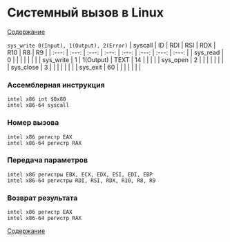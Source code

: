# Системный вызов в Linux
[Содержание](../README.md)

` sys_write 0(Input), 1(Output), 2(Error) `
| syscall | ID | RDI | RSI | RDX | R10 | R8 | R9 |
| :---: | :---: | :---: | :---: | :---: | :---: | :---: | :---: |
| sys_read  | 0  |   |  |  |  |  |  |
| sys_write | 1  | 1(Output)  | TEXT  | 14 |  |  |  |
| sys_open  | 2  |   |  |  |  |  |  |
| sys_close | 3  |   |  |  |  |  |  |
| sys_exit  | 60 |   |  |  |  |  |  |
### Aссемблерная инструкция
```
intel x86 int $0x80
intel x86-64 syscall
```
### Номер вызова
```
intel x86 регистр EAX
intel x86-64 регистр RAX
```
### Передача параметров
```
intel x86 регистры EBX, ECX, EDX, ESI, EDI, EBP
intel x86-64 регистры RDI, RSI, RDX, R10, R8, R9
```
### Возврат результата
```
intel x86 регистр EAX
intel x86-64 регистр RAX
```
[Содержание](../README.md)
